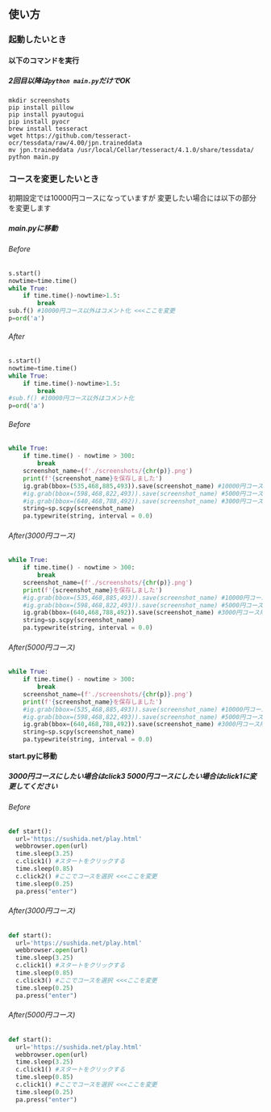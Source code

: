 ## 使い方
### 起動したいとき
#### 以下のコマンドを実行
##### 2回目以降は```python main.py```だけでOK
```
mkdir screenshots
pip install pillow
pip install pyautogui
pip install pyocr
brew install tesseract
wget https://github.com/tesseract-ocr/tessdata/raw/4.00/jpn.traineddata
mv jpn.traineddata /usr/local/Cellar/tesseract/4.1.0/share/tessdata/
python main.py
```
### コースを変更したいとき
初期設定では10000円コースになっていますが
変更したい場合には以下の部分を変更します
##### main.pyに移動
###### Before
```python
s.start()
nowtime=time.time()
while True:
    if time.time()-nowtime>1.5:
        break
sub.f() #10000円コース以外はコメント化 <<<ここを変更
p=ord('a')
```

###### After
```python
s.start()
nowtime=time.time()
while True:
    if time.time()-nowtime>1.5:
        break
#sub.f() #10000円コース以外はコメント化
p=ord('a')
```
###### Before
```python
while True:
    if time.time() - nowtime > 300:
        break
    screenshot_name=(f'./screenshots/{chr(p)}.png')
    print(f'{screenshot_name}を保存しました')
    ig.grab(bbox=(535,468,885,493)).save(screenshot_name) #10000円コース用 <<< ここを変更
    #ig.grab(bbox=(598,468,822,493)).save(screenshot_name) #5000円コース用 <<< ここを変更
    #ig.grab(bbox=(640,468,788,492)).save(screenshot_name) #3000円コース用 <<< ここを変更
    string=sp.scpy(screenshot_name)
    pa.typewrite(string, interval = 0.0)
```
###### After(3000円コース)
```python
while True:
    if time.time() - nowtime > 300:
        break
    screenshot_name=(f'./screenshots/{chr(p)}.png')
    print(f'{screenshot_name}を保存しました')
    #ig.grab(bbox=(535,468,885,493)).save(screenshot_name) #10000円コース用
    #ig.grab(bbox=(598,468,822,493)).save(screenshot_name) #5000円コース用
    ig.grab(bbox=(640,468,788,492)).save(screenshot_name) #3000円コース用
    string=sp.scpy(screenshot_name)
    pa.typewrite(string, interval = 0.0)
```
###### After(5000円コース)
```python
while True:
    if time.time() - nowtime > 300:
        break
    screenshot_name=(f'./screenshots/{chr(p)}.png')
    print(f'{screenshot_name}を保存しました')
    #ig.grab(bbox=(535,468,885,493)).save(screenshot_name) #10000円コース用
    #ig.grab(bbox=(598,468,822,493)).save(screenshot_name) #5000円コース用
    ig.grab(bbox=(640,468,788,492)).save(screenshot_name) #3000円コース用
    string=sp.scpy(screenshot_name)
    pa.typewrite(string, interval = 0.0)
```
**start.pyに移動**
##### 3000円コースにしたい場合は**click3** 5000円コースにしたい場合は**click1**に変更してください
###### Before
```python
def start():
  url='https://sushida.net/play.html'
  webbrowser.open(url)
  time.sleep(3.25)
  c.click1() #スタートをクリックする
  time.sleep(0.85)
  c.click2() #ここでコースを選択 <<<ここを変更
  time.sleep(0.25)
  pa.press("enter")
```
###### After(3000円コース)
```python
def start():
  url='https://sushida.net/play.html'
  webbrowser.open(url)
  time.sleep(3.25)
  c.click1() #スタートをクリックする
  time.sleep(0.85)
  c.click3() #ここでコースを選択 <<<ここを変更
  time.sleep(0.25)
  pa.press("enter")
```
###### After(5000円コース)
```python
def start():
  url='https://sushida.net/play.html'
  webbrowser.open(url)
  time.sleep(3.25)
  c.click1() #スタートをクリックする
  time.sleep(0.85)
  c.click1() #ここでコースを選択 <<<ここを変更
  time.sleep(0.25)
  pa.press("enter")
```